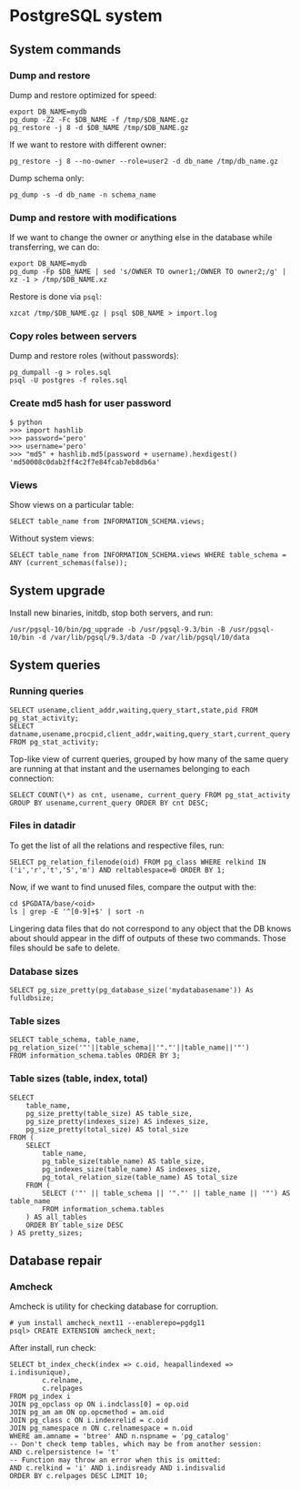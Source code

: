 # PostgreSQL system

## System commands

### Dump and restore

Dump and restore optimized for speed:
```
export DB_NAME=mydb
pg_dump -Z2 -Fc $DB_NAME -f /tmp/$DB_NAME.gz
pg_restore -j 8 -d $DB_NAME /tmp/$DB_NAME.gz
```

If we want to restore with different owner:

```
pg_restore -j 8 --no-owner --role=user2 -d db_name /tmp/db_name.gz
```

Dump schema only:

```
pg_dump -s -d db_name -n schema_name
```

### Dump and restore with modifications

If we want to change the owner or anything else in the database while transferring, we can do:

```
export DB_NAME=mydb
pg_dump -Fp $DB_NAME | sed 's/OWNER TO owner1;/OWNER TO owner2;/g' | xz -1 > /tmp/$DB_NAME.xz
```

Restore is done via `psql`:

```
xzcat /tmp/$DB_NAME.gz | psql $DB_NAME > import.log
```

### Copy roles between servers

Dump and restore roles (without passwords):
```
pg_dumpall -g > roles.sql
psql -U postgres -f roles.sql
```

### Create md5 hash for user password

```
$ python
>>> import hashlib
>>> password='pero'
>>> username='pero'
>>> "md5" + hashlib.md5(password + username).hexdigest()
'md50008c0dab2ff4c2f7e84fcab7eb8db6a'
```

### Views

Show views on a particular table:

```
SELECT table_name from INFORMATION_SCHEMA.views;
```

Without system views:

```
SELECT table_name from INFORMATION_SCHEMA.views WHERE table_schema = ANY (current_schemas(false));
```

## System upgrade

Install new binaries, initdb, stop both servers, and run:

```
/usr/pgsql-10/bin/pg_upgrade -b /usr/pgsql-9.3/bin -B /usr/pgsql-10/bin -d /var/lib/pgsql/9.3/data -D /var/lib/pgsql/10/data
```

## System queries

### Running queries

```
SELECT usename,client_addr,waiting,query_start,state,pid FROM pg_stat_activity;
SELECT datname,usename,procpid,client_addr,waiting,query_start,current_query FROM pg_stat_activity;
```

Top-like view of current queries, grouped by how many of the same query are
running at that instant and the usernames belonging to each connection:

```
SELECT COUNT(\*) as cnt, usename, current_query FROM pg_stat_activity GROUP BY usename,current_query ORDER BY cnt DESC;
```

### Files in datadir

To get the list of all the relations and respective files, run:

```
SELECT pg_relation_filenode(oid) FROM pg_class WHERE relkind IN ('i','r','t','S','m') AND reltablespace=0 ORDER BY 1;
```

Now, if we want to find unused files, compare the output with the:

```
cd $PGDATA/base/<oid>
ls | grep -E '^[0-9]+$' | sort -n
```

Lingering data files that do not correspond to any object that the DB knows about should
appear in the diff of outputs of these two commands. Those files should be safe to delete.


### Database sizes

```
SELECT pg_size_pretty(pg_database_size('mydatabasename')) As fulldbsize;
```

### Table sizes

```
SELECT table_schema, table_name, pg_relation_size('"'||table_schema||'"."'||table_name||'"')
FROM information_schema.tables ORDER BY 3;
```

### Table sizes (table, index, total)

```
SELECT
    table_name,
    pg_size_pretty(table_size) AS table_size,
    pg_size_pretty(indexes_size) AS indexes_size,
    pg_size_pretty(total_size) AS total_size
FROM (
    SELECT
        table_name,
        pg_table_size(table_name) AS table_size,
        pg_indexes_size(table_name) AS indexes_size,
        pg_total_relation_size(table_name) AS total_size
    FROM (
        SELECT ('"' || table_schema || '"."' || table_name || '"') AS table_name
        FROM information_schema.tables
    ) AS all_tables
    ORDER BY table_size DESC
) AS pretty_sizes;
```

## Database repair

### Amcheck

Amcheck is utility for checking database for corruption.

```
# yum install amcheck_next11 --enablerepo=pgdg11
psql> CREATE EXTENSION amcheck_next;
```

After install, run check:

```
SELECT bt_index_check(index => c.oid, heapallindexed => i.indisunique),
        c.relname,
        c.relpages
FROM pg_index i
JOIN pg_opclass op ON i.indclass[0] = op.oid
JOIN pg_am am ON op.opcmethod = am.oid
JOIN pg_class c ON i.indexrelid = c.oid
JOIN pg_namespace n ON c.relnamespace = n.oid
WHERE am.amname = 'btree' AND n.nspname = 'pg_catalog'
-- Don't check temp tables, which may be from another session:
AND c.relpersistence != 't'
-- Function may throw an error when this is omitted:
AND c.relkind = 'i' AND i.indisready AND i.indisvalid
ORDER BY c.relpages DESC LIMIT 10;
```
